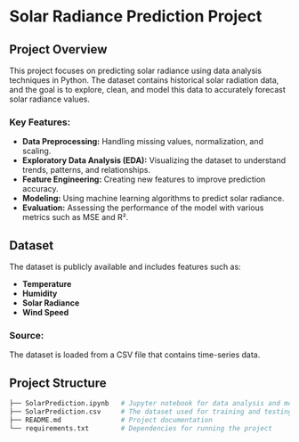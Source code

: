 # Solar Radiance Prediction Project

## Project Overview
This project focuses on predicting solar radiance using data analysis techniques in Python. The dataset contains historical solar radiation data, and the goal is to explore, clean, and model this data to accurately forecast solar radiance values.

### Key Features:
- **Data Preprocessing:** Handling missing values, normalization, and scaling.
- **Exploratory Data Analysis (EDA):** Visualizing the dataset to understand trends, patterns, and relationships.
- **Feature Engineering:** Creating new features to improve prediction accuracy.
- **Modeling:** Using machine learning algorithms to predict solar radiance.
- **Evaluation:** Assessing the performance of the model with various metrics such as MSE and R².

## Dataset
The dataset is publicly available and includes features such as:
- **Temperature**
- **Humidity**
- **Solar Radiance**
- **Wind Speed**

### Source:
The dataset is loaded from a CSV file that contains time-series data.

## Project Structure
```bash
├── SolarPrediction.ipynb   # Jupyter notebook for data analysis and modeling
├── SolarPrediction.csv     # The dataset used for training and testing
├── README.md               # Project documentation
└── requirements.txt        # Dependencies for running the project
